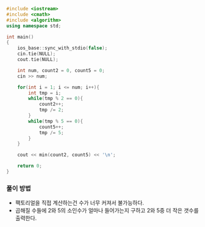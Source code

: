 ```cpp
#include <iostream>
#include <cmath>
#include <algorithm>
using namespace std;

int main()
{
    ios_base::sync_with_stdio(false);
    cin.tie(NULL);
    cout.tie(NULL);

    int num, count2 = 0, count5 = 0;
    cin >> num;

    for(int i = 1; i <= num; i++){
        int tmp = i;
        while(tmp % 2 == 0){
            count2++;
            tmp /= 2;
        }
        while(tmp % 5 == 0){
            count5++;
            tmp /= 5;
        }
    }

    cout << min(count2, count5) << '\n';

    return 0;
}
```

### 풀이 방법
- 팩토리얼을 직접 계산하는건 수가 너무 커져서 불가능하다.
- 곱해질 수들에 2와 5의 소인수가 얼마나 들어가는지 구하고 2와 5중 더 작은 갯수를 출력한다.